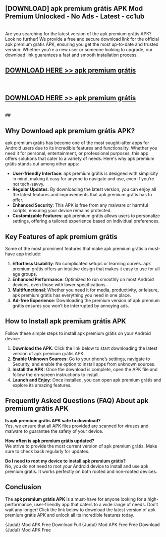 ## [DOWNLOAD] apk premium grátis APK Mod  Premium Unlocked - No Ads - Latest - cc1ub <br>
<br>
Are you searching for the latest version of the apk premium grátis APK? Look no further! We provide a free and secure download link for the official apk premium grátis APK, ensuring you get the most up-to-date and trusted version. Whether you're a new user or someone looking to upgrade, our download link guarantees a fast and smooth installation process.


## [DOWNLOAD HERE >> apk premium grátis](http://leaked.freeplayer.one?title=apk_premium_grátis&ref=06)
  <br>

## [DOWNLOAD HERE >> apk premium grátis](http://leaked.freeplayer.one?title=apk_premium_grátis&ref=06)
  <br>
  ##



## Why Download apk premium grátis APK?

apk premium grátis has become one of the most sought-after apps for Android users due to its incredible features and functionality. Whether you need it for personal, entertainment, or professional purposes, this app offers solutions that cater to a variety of needs. Here's why apk premium grátis stands out among other apps:

- **User-friendly Interface**: apk premium grátis is designed with simplicity in mind, making it easy for anyone to navigate and use, even if you’re not tech-savvy.
- **Regular Updates**: By downloading the latest version, you can enjoy all the latest features and improvements that apk premium grátis has to offer.
- **Enhanced Security**: This APK is free from any malware or harmful scripts, ensuring your device remains protected.
- **Customizable Features**: apk premium grátis allows users to personalize settings, offering a tailored experience based on individual preferences.

## Key Features of apk premium grátis

Some of the most prominent features that make apk premium grátis a must-have app include:

1. **Effortless Usability**: No complicated setups or learning curves. apk premium grátis offers an intuitive design that makes it easy to use for all age groups.
2. **Enhanced Performance**: Optimized to run smoothly on most Android devices, even those with lower specifications.
3. **Multifunctional**: Whether you need it for media, productivity, or leisure, apk premium grátis has everything you need in one place.
4. **Ad-free Experience**: Downloading the premium version of apk premium grátis ensures you won’t be interrupted by annoying ads.

## How to Install apk premium grátis APK

Follow these simple steps to install apk premium grátis on your Android device:

1. **Download the APK**: Click the link below to start downloading the latest version of apk premium grátis APK.
2. **Enable Unknown Sources**: Go to your phone’s settings, navigate to Security, and enable the option to install apps from unknown sources.
3. **Install the APK**: Once the download is complete, open the APK file and follow the on-screen instructions to install.
4. **Launch and Enjoy**: Once installed, you can open apk premium grátis and explore its amazing features.

## Frequently Asked Questions (FAQ) About apk premium grátis APK

**Is apk premium grátis APK safe to download?**  
Yes, we ensure that all APK files provided are scanned for viruses and malware to guarantee the safety of your device.

**How often is apk premium grátis updated?**  
We strive to provide the most current version of apk premium grátis. Make sure to check back regularly for updates.

**Do I need to root my device to install apk premium grátis?**  
No, you do not need to root your Android device to install and use apk premium grátis. It works perfectly on both rooted and non-rooted devices.

## Conclusion

The **apk premium grátis APK** is a must-have for anyone looking for a high-performance, user-friendly app that caters to a wide range of needs. Don’t wait any longer! Click the link below to download the latest version of apk premium grátis APK and unlock all its incredible features today.

{Judul} Mod APK Free
Download Full {Judul} Mod APK Free
Free Download {Judul} Mod APK Free

